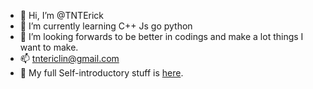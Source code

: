 - 👋 Hi, I’m @TNTErick
- 🌱 I’m currently learning C++ Js go python
- 💞️ I’m looking forwards to be better in codings and make a lot things I want to make.
- 📫 tntericlin@gmail.com
- 👀 My full Self-introductory stuff is [here](https://hackmd.io/@XYQZ/me).
<!---
TNTErick/TNTErick is a ✨ special ✨ repository because its `README.md` (this file) appears on your GitHub profile.
You can click the Preview link to take a look at your changes.
--->
